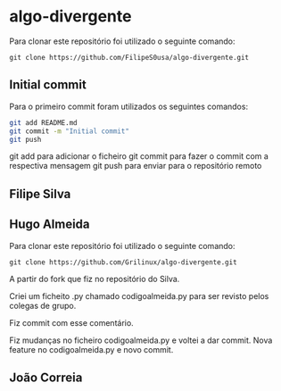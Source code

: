 # algo-divergente
Para clonar este repositório foi utilizado o seguinte comando:
```git
git clone https://github.com/FilipeS0usa/algo-divergente.git
```
## Initial commit
Para o primeiro commit foram utilizados os seguintes comandos:

```bash
git add README.md
git commit -m "Initial commit"
git push
```
git add para adicionar o ficheiro
git commit para fazer o commit com a respectiva mensagem
git push para enviar para o repositório remoto

## Filipe Silva


## Hugo Almeida

Para clonar este repositório foi utilizado o seguinte comando:
```git
git clone https://github.com/Grilinux/algo-divergente.git
```

A partir do fork que fiz no repositório do Silva.

Criei um ficheito .py chamado codigoalmeida.py para ser revisto pelos colegas de grupo.

Fiz commit com esse comentário.

Fiz mudanças no ficheiro codigoalmeida.py e voltei a dar commit.
Nova feature no codigoalmeida.py e novo commit.
## João Correia
